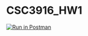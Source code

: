 # CSC3916_HW1
[![Run in Postman](https://run.pstmn.io/button.svg)](https://app.getpostman.com/run-collection/a11132497d127d7f3842)